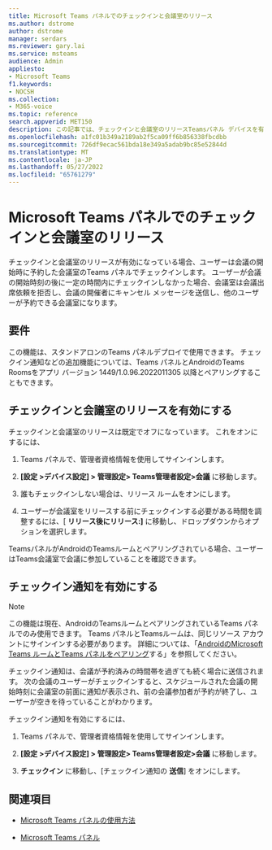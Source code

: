 ```yaml
---
title: Microsoft Teams パネルでのチェックインと会議室のリリース
ms.author: dstrome
author: dstrome
manager: serdars
ms.reviewer: gary.lai
ms.service: msteams
audience: Admin
appliesto:
- Microsoft Teams
f1.keywords:
- NOCSH
ms.collection:
- M365-voice
ms.topic: reference
search.appverid: MET150
description: この記事では、チェックインと会議室のリリースTeamsパネル デバイスを有効にする方法に関するガイダンスを提供します。
ms.openlocfilehash: a1fc01b349a2189ab2f5ca09ff6b856338fbcdbb
ms.sourcegitcommit: 726df9ecac561bda18e349a5adab9bc85e52844d
ms.translationtype: MT
ms.contentlocale: ja-JP
ms.lasthandoff: 05/27/2022
ms.locfileid: "65761279"
---
```

# <a name="check-in-and-room-release-on-microsoft-teams-panels"></a>Microsoft Teams パネルでのチェックインと会議室のリリース

チェックインと会議室のリリースが有効になっている場合、ユーザーは会議の開始時に予約した会議室のTeams パネルでチェックインします。 ユーザーが会議の開始時刻の後に一定の時間内にチェックインしなかった場合、会議室は会議出席依頼を拒否し、会議の開催者にキャンセル メッセージを送信し、他のユーザーが予約できる会議室になります。  

## <a name="requirements"></a>要件 

この機能は、スタンドアロンのTeams パネルデプロイで使用できます。 チェックイン通知などの追加機能については、Teams パネルとAndroidのTeams Roomsをアプリ バージョン 1449/1.0.96.2022011305 以降とペアリングすることもできます。  

## <a name="enable-check-in-and-room-release"></a>チェックインと会議室のリリースを有効にする 

チェックインと会議室のリリースは既定でオフになっています。 これをオンにするには、  

1. Teams パネルで、管理者資格情報を使用してサインインします。  

2. **[設定 >デバイス設定] > 管理設定> Teams管理者設定>会議** に移動します。

3. 誰もチェックインしない場合は、リリース ルームをオンにします。

4. ユーザーが会議室をリリースする前にチェックインする必要がある時間を調整するには、[ **リリース後にリリース:]** に移動し、ドロップダウンからオプションを選択します。  

TeamsパネルがAndroidのTeamsルームとペアリングされている場合、ユーザーはTeams会議室で会議に参加していることを確認できます。  

## <a name="turn-on-check-in-notifications"></a>チェックイン通知を有効にする

> [!NOTE]
> この機能は現在、AndroidのTeamsルームとペアリングされているTeams パネルでのみ使用できます。 Teams パネルとTeamsルームは、同じリソース アカウントにサインインする必要があります。 詳細については、「[AndroidのMicrosoft Teams ルームとTeams パネルをペアリング](use-teams-panels.md#pair-a-teams-panel-with-a-microsoft-teams-room-on-android)する」を参照してください。  

チェックイン通知は、会議が予約済みの時間帯を過ぎても続く場合に送信されます。 次の会議のユーザーがチェックインすると、スケジュールされた会議の開始時刻に会議室の前面に通知が表示され、前の会議参加者が予約が終了し、ユーザーが空きを待っていることがわかります。  

チェックイン通知を有効にするには、  

1. Teams パネルで、管理者資格情報を使用してサインインします。 

2. **[設定 >デバイス設定] > 管理設定> Teams管理者設定>会議** に移動します。

3. **チェックイン** に移動し、[チェックイン通知の **送信**] をオンにします。

## <a name="related-topics"></a>関連項目

- [Microsoft Teams パネルの使用方法](use-teams-panels.md)

- [Microsoft Teams パネル](teams-panels.md)
